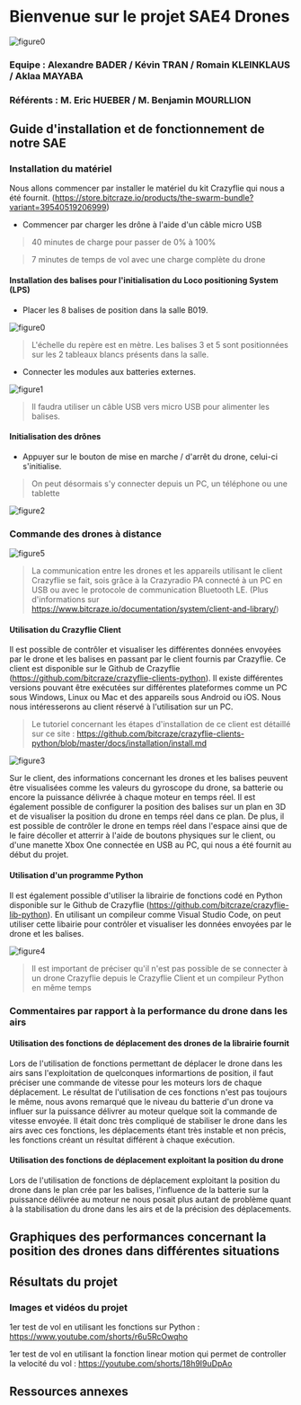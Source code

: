 # Bienvenue sur le projet SAE4 Drones 

![figure0](images/iut_mulhouse.png)

### Equipe : Alexandre BADER / Kévin TRAN / Romain KLEINKLAUS / Aklaa MAYABA

### Référents : M. Eric HUEBER / M. Benjamin MOURLLION 



## Guide d'installation et de fonctionnement de notre SAE


### Installation du matériel 

Nous allons commencer par installer le matériel du kit Crazyflie qui nous a été fournit. (https://store.bitcraze.io/products/the-swarm-bundle?variant=39540519206999)

- Commencer par charger les drône à l'aide d'un câble micro USB 
> 40 minutes de charge pour passer de 0% à 100%

> 7 minutes de temps de vol avec une charge complète du drone

#### Installation des balises pour l'initialisation du Loco positioning System (LPS)

- Placer les 8 balises de position dans la salle B019.


![figure0](images/plan_balises.jpg)

> L'échelle du repère est en mètre.
> Les balises 3 et 5 sont positionnées sur les 2 tableaux blancs présents dans la salle.

- Connecter les modules aux batteries externes.

![figure1](images/module_loco_zoom.jpg)

> Il faudra utiliser un câble USB vers micro USB pour alimenter les balises. 

#### Initialisation des drônes
- Appuyer sur le bouton de mise en marche / d'arrêt du drone, celui-ci s'initialise.

> On peut désormais s'y connecter depuis un PC, un téléphone ou une tablette

![figure2](images/bouton_allumage_drone.jpg)



### Commande des drones à distance

![figure5](images/overview_clientsoftware.jpg)

> La communication entre les drones et les appareils utilisant le client Crazyflie se fait, sois grâce à la Crazyradio PA connecté à un PC en USB ou avec le protocole de communication Bluetooth LE. (Plus d'informations sur https://www.bitcraze.io/documentation/system/client-and-library/)


#### Utilisation du Crazyflie Client


Il est possible de contrôler et visualiser les différentes données envoyées par le drone et les balises en passant par le client fournis par Crazyflie. Ce client est disponible sur le Github de Crazyflie (https://github.com/bitcraze/crazyflie-clients-python). Il existe différentes versions pouvant être exécutées sur différentes plateformes comme un PC sous Windows, Linux ou Mac et des appareils sous Android ou iOS. Nous nous intéresserons au client réservé à l'utilisation sur un PC.

> Le tutoriel concernant les étapes d'installation de ce client est détaillé sur ce site : https://github.com/bitcraze/crazyflie-clients-python/blob/master/docs/installation/install.md

![figure3](images/crazyflie_client.png)

Sur le client, des informations concernant les drones et les balises peuvent être visualisées comme les valeurs du gyroscope du drone, sa batterie ou encore la puissance délivrée à chaque moteur en temps réel. Il est également possible de configurer la position des balises sur un plan en 3D et de visualiser la position du drone en temps réel dans ce plan. 
De plus, il est possible de contrôler le drone en temps réel dans l'espace ainsi que de le faire décoller et atterrir à l'aide de boutons physiques sur le client, ou d'une manette Xbox One connectée en USB au PC, qui nous a été fournit au début du projet.


#### Utilisation d'un programme Python


Il est également possible d'utiliser la librairie de fonctions codé en Python disponible sur le Github de Crazyflie (https://github.com/bitcraze/crazyflie-lib-python). En utilisant un compileur comme Visual Studio Code, on peut utiliser cette libairie pour contrôler et visualiser les données envoyées par le drone et les balises.

![figure4](images/code_python.png)

> Il est important de préciser qu'il n'est pas possible de se connecter à un drone Crazyflie depuis le Crazyflie Client et un compileur Python en même temps

### Commentaires par rapport à la performance du drone dans les airs

#### Utilisation des fonctions de déplacement des drones de la librairie fournit

Lors de l'utilisation de fonctions permettant de déplacer le drone dans les airs sans l'exploitation de quelconques informartions de position, il faut préciser une commande de vitesse pour les moteurs lors de chaque déplacement. Le résultat de l'utilisation de ces fonctions n'est pas toujours le même, nous avons remarqué que le niveau du batterie d'un drone va influer sur la puissance délivrer au moteur quelque soit la commande de vitesse envoyée.
Il était donc très compliqué de stabiliser le drone dans les airs avec ces fonctions, les déplacements étant très instable et non précis, les fonctions créant un résultat différent à chaque exécution.

#### Utilisation des fonctions de déplacement exploitant la position du drone

Lors de l'utilisation de fonctions de déplacement exploitant la position du drone dans le plan crée par les balises, l'influence de la batterie sur la puissance délivrée au moteur ne nous posait plus autant de problème quant à la stabilisation du drone dans les airs et de la précision des déplacements.

## Graphiques des performances concernant la position des drones dans différentes situations

## Résultats du projet

### Images et vidéos du projet
1er test de vol en utilisant les fonctions sur Python :
https://www.youtube.com/shorts/r6u5RcOwqho

1er test de vol en utilisant la fonction linear motion qui permet de controller la velocité du vol :
https://youtube.com/shorts/18h9I9uDpAo

## Ressources annexes

